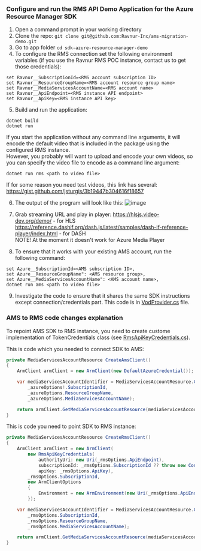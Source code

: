 ### Configure and run the RMS API Demo Application for the Azure Resource Manager SDK

1. Open a command prompt in your working directory
2. Clone the repo: ```git clone git@github.com:Ravnur-Inc/ams-migration-demo.git```
3. Go to app folder ```cd sdk-azure-resource-manager-demo```
4. To configure the RMS connection set the following environment variables (if you use the Ravnur RMS POC instance, contact us to get those credentials): 
```
set Ravnur__SubscriptionId=<RMS account subscription ID>
set Ravnur__ResourceGroupName=<RMS account resource group name>
set Ravnur__MediaServicesAccountName=<RMS account name>
set Ravnur__ApiEndpoint=<RMS instance API endpoint>
set Ravnur__ApiKey=<RMS instance API key>
```
5. Build and run the application:
```
dotnet build
dotnet run
```
If you start the application without any command line arguments, it will encode the default video that is included in the package using the configured RMS instance.<br>
However, you probably will want to upload and encode your own videos, so you can specify the video file to encode as a command line argument:
```
dotnet run rms <path to video file>
```
If for some reason you need test videos, this link has several: https://gist.github.com/jsturgis/3b19447b304616f18657

6. The output of the program will look like this:
![image](https://github.com/Ravnur-Inc/ams-migration-demo/assets/73594896/b60d6263-3571-43d1-8d53-ffc23212309d)

8. Grab streaming URL and play in player:
https://hlsjs.video-dev.org/demo/ - for HLS
https://reference.dashif.org/dash.js/latest/samples/dash-if-reference-player/index.html - for DASH<br>
NOTE! At the moment it doesn't work for Azure Media Player

10. To ensure that it works with your existing AMS account, run the following command:
```
set Azure__SubscriptionId=<AMS subscription ID>,
set Azure__ResourceGroupName": <AMS resource group>,
set Azure__MediaServicesAccountName": <AMS account name>,
dotnet run ams <path to video file>
```
9. Investigate the code to ensure that it shares the same SDK instructions except connection/credentials part. This code is in [VodProvider.cs](VodProvider.cs) file.

### AMS to RMS code changes explanation

To repoint AMS SDK to RMS instance, you need to create custome implementation of TokenCredentials class (see [RmsApiKeyCredentials.cs](RmsApiKeyTokenCredentials.cs)).

This is code which you needed to connect SDK to AMS:

```csharp
private MediaServicesAccountResource CreateAmsClient()
{
    ArmClient armClient = new ArmClient(new DefaultAzureCredential());

    var mediaServicesAccountIdentifier = MediaServicesAccountResource.CreateResourceIdentifier(
        _azureOptions!.SubscriptionId,
        _azureOptions.ResourceGroupName,
        _azureOptions.MediaServicesAccountName);

    return armClient.GetMediaServicesAccountResource(mediaServicesAccountIdentifier);
}
```

This is code you need to point SDK to RMS instance:

```csharp
private MediaServicesAccountResource CreateRmsClient()
{
    ArmClient armClient = new ArmClient(
        new RmsApiKeyCredentials(
            authorityUri: new Uri(_rmsOptions.ApiEndpoint),
            subscriptionId: _rmsOptions.SubscriptionId ?? throw new ConfigurationErrorsException("Rms SubscriptionId is missing"),
            apiKey: _rmsOptions.ApiKey),
        _rmsOptions.SubscriptionId,
        new ArmClientOptions
        {
            Environment = new ArmEnvironment(new Uri(_rmsOptions.ApiEndpoint), "test"),
        });

    var mediaServicesAccountIdentifier = MediaServicesAccountResource.CreateResourceIdentifier(
        _rmsOptions.SubscriptionId,
        _rmsOptions.ResourceGroupName,
        _rmsOptions.MediaServicesAccountName);

    return armClient.GetMediaServicesAccountResource(mediaServicesAccountIdentifier);
}
```

